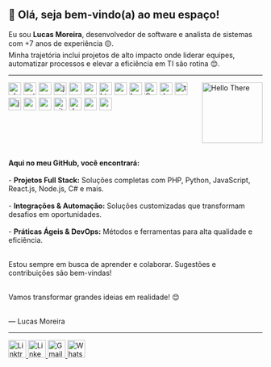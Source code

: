<h2 align="left">👋 Olá, seja bem-vindo(a) ao meu espaço!</h2>

<p align="left">
  Eu sou <strong>Lucas Moreira</strong>, desenvolvedor de software e analista de sistemas com +7 anos de experiência 🟡️.<br />
  Minha trajetória inclui projetos de alto impacto onde liderar equipes, automatizar processos e elevar a eficiência em TI são rotina 😊.
</p>

<!-- Linha cinza de separação -->
<hr />

<!-- Container para ícones e GIF -->
<div style="display: flex; align-items: flex-start; justify-content: space-between; width: 100%; border: none;">
  <!-- Ícones alinhados ao topo -->
  <div style="display: flex; flex-wrap: wrap; gap: 5px; align-items: flex-start; border: none;">
    <img src="https://cdn.jsdelivr.net/gh/devicons/devicon/icons/php/php-original.svg" alt="php" height="25" />
    <img src="https://cdn.jsdelivr.net/gh/devicons/devicon/icons/python/python-original.svg" alt="python" height="25" />
    <img src="https://cdn.jsdelivr.net/gh/devicons/devicon/icons/csharp/csharp-original.svg" alt="csharp" height="25" />
    <img src="https://cdn.jsdelivr.net/gh/devicons/devicon/icons/javascript/javascript-original.svg" alt="javascript" height="25" />
    <img src="https://cdn.jsdelivr.net/gh/devicons/devicon/icons/react/react-original.svg" alt="react" height="25" />
    <img src="https://cdn.jsdelivr.net/gh/devicons/devicon/icons/nodejs/nodejs-original.svg" alt="nodejs" height="25" />
    <img src="https://cdn.jsdelivr.net/gh/devicons/devicon/icons/html5/html5-original.svg" alt="html5" height="25" />
    <img src="https://cdn.jsdelivr.net/gh/devicons/devicon/icons/css3/css3-original.svg" alt="css3" height="25" />
    <img src="https://cdn.jsdelivr.net/gh/devicons/devicon/icons/bootstrap/bootstrap-original.svg" alt="bootstrap" height="25" />
    <img src="https://cdn.jsdelivr.net/gh/devicons/devicon/icons/flask/flask-original.svg" alt="flask" height="25" />
    <img src="https://cdn.jsdelivr.net/gh/devicons/devicon/icons/dotnetcore/dotnetcore-original.svg" alt="dotnetcore" height="25" />
    <img src="https://cdn.jsdelivr.net/gh/devicons/devicon/icons/typescript/typescript-original.svg" alt="typescript" height="25" />
    <img src="https://cdn.jsdelivr.net/gh/devicons/devicon/icons/java/java-original.svg" alt="java" height="25" />
    <img src="https://cdn.jsdelivr.net/gh/devicons/devicon/icons/mysql/mysql-original.svg" alt="mysql" height="25" />
    <img src="https://cdn.jsdelivr.net/gh/devicons/devicon/icons/postgresql/postgresql-original.svg" alt="postgresql" height="25" />
    <img src="https://cdn.jsdelivr.net/gh/devicons/devicon/icons/git/git-original.svg" alt="git" height="25" />
    <img src="https://cdn.jsdelivr.net/gh/devicons/devicon/icons/docker/docker-original.svg" alt="docker" height="25" />
    <img src="https://cdn.jsdelivr.net/gh/devicons/devicon/icons/amazonwebservices/amazonwebservices-line-wordmark.svg" alt="aws" height="25" />
    <img src="https://cdn.jsdelivr.net/gh/devicons/devicon/icons/azure/azure-original.svg" alt="azure" height="25" />
  </div>
  
  <!-- GIF alinhado ao topo -->
  <div style="border: none;">
    <img src="https://media1.tenor.com/m/0Akz_GWDQyQAAAAC/star-wars-hello-there.gif" alt="Hello There" height="120" />
  </div>
</div>

<br />

<p align="left">
  <strong>Aqui no meu GitHub, você encontrará:</strong><br /><br />
  - <strong>Projetos Full Stack:</strong> Soluções completas com PHP, Python, JavaScript, React.js, Node.js, C# e mais.<br /><br />
  - <strong>Integrações & Automação:</strong> Soluções customizadas que transformam desafios em oportunidades.<br /><br />
  - <strong>Práticas Ágeis & DevOps:</strong> Métodos e ferramentas para alta qualidade e eficiência.<br /><br />
  
  Estou sempre em busca de aprender e colaborar. Sugestões e contribuições são bem-vindas!<br /><br />
  
  Vamos transformar grandes ideias em realidade! 😊<br /><br />
  
  — Lucas Moreira
</p>

<hr />

<div align="left">
  <!-- Redes sociais -->
  <a href="https://linktr.ee/seudomain" target="_blank">
    <img src="https://raw.githubusercontent.com/maurodesouza/profile-readme-generator/master/src/assets/icons/social/linktree/default.svg" width="35" height="35" alt="Linktree" />
  </a>
  <a href="https://www.linkedin.com/in/lucasabmoreira/" target="_blank">
    <img src="https://raw.githubusercontent.com/maurodesouza/profile-readme-generator/master/src/assets/icons/social/linkedin/default.svg" width="35" height="35" alt="LinkedIn" />
  </a>
  <a href="mailto:lucasabmoreira@gmail.com" target="_blank">
    <img src="https://raw.githubusercontent.com/maurodesouza/profile-readme-generator/master/src/assets/icons/social/gmail/default.svg" width="35" height="35" alt="Gmail" />
  </a>
  <a href="https://wa.me/5521996582217" target="_blank">
    <img src="https://raw.githubusercontent.com/maurodesouza/profile-readme-generator/master/src/assets/icons/social/whatsapp/default.svg" width="35" height="35" alt="WhatsApp" />
  </a>
</div>
